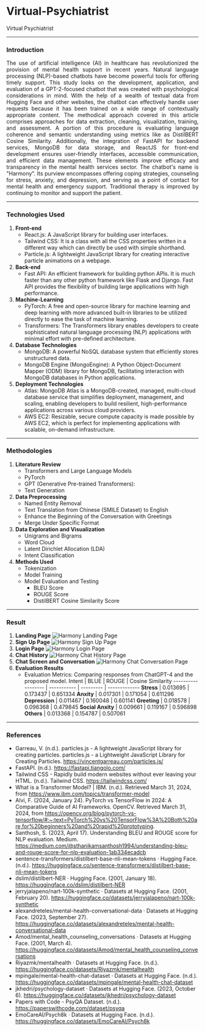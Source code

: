 # Virtual-Psychiatrist
Virtual Psychiatrist

 - - - -
### Introduction
<p style="text-align: justify;">
The use of artificial intelligence (AI) in healthcare has revolutionized the provision of mental health support in recent years. Natural language processing (NLP)-based chatbots have become powerful tools for offering timely support. This study looks on the development, application, and evaluation of a GPT-2-focused chatbot that was created with psychological considerations in mind. With the help of a wealth of textual data from Hugging Face and other websites, the chatbot can effectively handle user requests because it has been trained on a wide range of contextually appropriate content. The methodical approach covered in this article comprises approaches for data extraction, cleaning, visualization, training, and assessment. A portion of this procedure is evaluating language coherence and semantic understanding using metrics like as DistilBERT Cosine Similarity. Additionally, the integration of FastAPI for backend services, MongoDB for data storage, and ReactJS for front-end development ensures user-friendly interfaces, accessible communication, and efficient data management. These elements improve efficacy and transparency in the mental health services sector. The chatbot's name is "Harmony". Its purview encompasses offering coping strategies, counseling for stress, anxiety, and depression, and serving as a point of contact for mental health and emergency support. Traditional therapy is improved by continuing to monitor and support the patient. 
</p>

- - - -
### Technologies Used
1.	**Front-end**
    - React.js: A JavaScript library for building user interfaces.
    - Tailwind CSS: It is a class with all the CSS properties written in a different way which can directly be used with simple shorthand.
    - Particle.js: A lightweight JavaScript library for creating interactive particle animations on a webpage.
2.	**Back-end**
    - Fast API: An efficient framework for building python APIs. It is much faster than any other python framework like Flask and Django. Fast API provides the flexibility of building large applications with high performance.
3.	**Machine-Learning**
    - PyTorch: A free and open-source library for machine learning and deep learning with more advanced built-in libraries to be utilized directly to ease the task of machine learning.
    - Transformers: The Transformers library enables developers to create sophisticated natural language processing (NLP) applications with minimal effort with pre-defined architecture.
4.	**Database Technologies**
    - MongoDB: A powerful NoSQL database system that efficiently stores unstructured data.
    - MongoDB Engine (MongoEngine): A Python Object-Document Mapper (ODM) library for MongoDB, facilitating interaction with MongoDB databases in Python applications.
5.	**Deployment Technologies**
    - Atlas: MongoDB Atlas is a MongoDB-created, managed, multi-cloud database service that simplifies deployment, management, and scaling, enabling developers to build resilient, high-performance applications across various cloud providers.
    - AWS EC2: Resizable, secure compute capacity is made possible by AWS EC2, which is perfect for implementing applications with scalable, on-demand infrastructure.

- - - -
### Methodologies
1.  **Literature Review**
    - Transformers and Large Language Models
    - PyTorch
    - GPT (Generative Pre-trained Transformers):
    - Text Generation
2.  **Data Preprocessing**
    - Named Entity Removal
    - Text Translation from Chinese (SMILE Dataset) to English
    - Enhance the Beginning of the Conversation with Greetings
    - Merge Under Specific Format
3. **Data Exploration and Visualization**
    - Unigrams and Bigrams
    - Word Cloud
    - Latent Dirichlet Allocation (LDA)
    - Intent Classification
3. **Methods Used**
    - Tokenization
    - Model Training
    - Model Evaluation and Testing
        - BLEU Score
        - ROUGE Score
        - DistilBERT Cosine Similarity Score

- - - -
### Result
1. **Landing Page**
   ![Harmony Landing Page](./Photos/landingpage.jpg)
3. **Sign Up Page**
   ![Harmony Sign Up Page](./Photos/signuppage.jpg)
5. **Login Page**
   ![Harmony Login Page](./Photos/loginpage.jpg)
7. **Chat History**
   ![Harmony Chat History Page](./Photos/chathistory.jpg)
9. **Chat Screen and Conversation**
    ![Harmony Chat Conversation Page](./Photos/chatconversation.jpg)
11. **Evaluation Results**
    - Evaluation Metrics: Comparing responses from ChatGPT-4 and the proposed model.
      Intent             | BLUE        | ROUGE     | Cosine Similarity
      ------------------ | ----------- | --------- | -------------
      **Stress**         | 0.013695    | 0.173437  | 0.651334
      **Anxity**         | 0.017301    | 0.171054  | 0.611296
      **Depression**     | 0.011467    | 0.160048  | 0.601141
      **Greeting**       | 0.018578    | 0.096368  | 0.479845
      **Social Anxity**  | 0.009661    | 0.119167  | 0.596898
      **Others**         | 0.013368    | 0.154787  | 0.507061

- - - -
### References
* Garreau, V. (n.d.). particles.js - A lightweight JavaScript library for creating particles. particles.js - a Lightweight JavaScript Library for Creating Particles. https://vincentgarreau.com/particles.js/
* FastAPI. (n.d.). https://fastapi.tiangolo.com/
* Tailwind CSS - Rapidly build modern websites without ever leaving your HTML. (n.d.). Tailwind CSS. https://tailwindcss.com/
* What is a Transformer Model? | IBM. (n.d.). Retrieved March 31, 2024, from https://www.ibm.com/topics/transformer-model
* Alvi, F. (2024, January 24). PyTorch vs TensorFlow in 2024: A Comparative Guide of AI Frameworks. OpenCV. Retrieved March 31, 2024, from https://opencv.org/blog/pytorch-vs-tensorflow/#:~:text=PyTorch%20vs%20TensorFlow%3A%20Both%20are,for%20beginners%20and%20rapid%20prototyping.
* Santhosh, S. (2023, April 17). Understanding BLEU and ROUGE score for NLP evaluation. Medium. https://medium.com/@sthanikamsanthosh1994/understanding-bleu-and-rouge-score-for-nlp-evaluation-1ab334ecadcb
* sentence-transformers/distilbert-base-nli-mean-tokens · Hugging Face. (n.d.). https://huggingface.co/sentence-transformers/distilbert-base-nli-mean-tokens
* dslim/distilbert-NER · Hugging Face. (2001, January 18). https://huggingface.co/dslim/distilbert-NER
* jerryjalapeno/nart-100k-synthetic · Datasets at Hugging Face. (2001, February 20). https://huggingface.co/datasets/jerryjalapeno/nart-100k-synthetic
* alexandreteles/mental-health-conversational-data · Datasets at Hugging Face. (2023, September 27). https://huggingface.co/datasets/alexandreteles/mental-health-conversational-data
* Amod/mental_health_counseling_conversations · Datasets at Hugging Face. (2001, March 4). https://huggingface.co/datasets/Amod/mental_health_counseling_conversations
* Riyazmk/mentalhealth · Datasets at Hugging Face. (n.d.). https://huggingface.co/datasets/Riyazmk/mentalhealth
* mpingale/mental-health-chat-dataset · Datasets at Hugging Face. (n.d.). https://huggingface.co/datasets/mpingale/mental-health-chat-dataset
* jkhedri/psychology-dataset · Datasets at Hugging Face. (2023, October 6). https://huggingface.co/datasets/jkhedri/psychology-dataset
* Papers with Code - PsyQA Dataset. (n.d.). https://paperswithcode.com/dataset/psyqa
* EmoCareAI/Psych8k · Datasets at Hugging Face. (n.d.). https://huggingface.co/datasets/EmoCareAI/Psych8k
